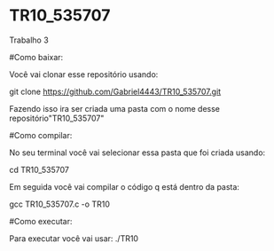# TR10_535707
Trabalho 3

#Como baixar:

Você vai clonar esse repositório usando:

git clone https://github.com/Gabriel4443/TR10_535707.git

Fazendo isso ira ser criada uma pasta com o nome desse repositório"TR10_535707"

#Como compilar:

No seu terminal você vai selecionar essa pasta que foi criada usando:

cd TR10_535707

Em seguida você vai compilar o código q está dentro da pasta:

gcc TR10_535707.c -o TR10

#Como executar:

Para executar você vai usar:
./TR10

